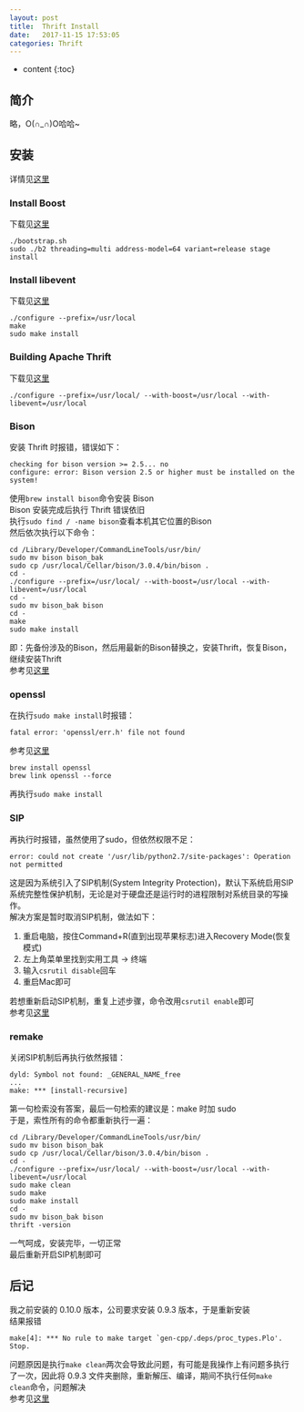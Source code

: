 ```yaml
---
layout: post
title:  Thrift Install
date:   2017-11-15 17:53:05
categories: Thrift
---
```


* content
{:toc}

## 简介

略，O(∩_∩)O哈哈~

## 安装

详情见[这里](http://thrift.apache.org/docs/install/os_x)

### Install Boost

下载见[这里](http://www.boost.org/)

	./bootstrap.sh
	sudo ./b2 threading=multi address-model=64 variant=release stage install

### Install libevent

下载见[这里](http://libevent.org/)

	./configure --prefix=/usr/local 
	make
	sudo make install

### Building Apache Thrift

下载见[这里](http://thrift.apache.org/download)

	./configure --prefix=/usr/local/ --with-boost=/usr/local --with-libevent=/usr/local
	
### Bison

安装 Thrift 时报错，错误如下：

	checking for bison version >= 2.5... no
	configure: error: Bison version 2.5 or higher must be installed on the system!
	
使用```brew install bison```命令安装 Bison  
Bison 安装完成后执行 Thrift 错误依旧  
执行```sudo find / -name bison```查看本机其它位置的Bison  
然后依次执行以下命令：

	cd /Library/Developer/CommandLineTools/usr/bin/
	sudo mv bison bison_bak
	sudo cp /usr/local/Cellar/bison/3.0.4/bin/bison .
	cd -
	./configure --prefix=/usr/local/ --with-boost=/usr/local --with-libevent=/usr/local
	cd -
	sudo mv bison_bak bison
	cd -
	make
	sudo make install
	
即：先备份涉及的Bison，然后用最新的Bison替换之，安装Thrift，恢复Bison，继续安装Thrift  
参考见[这里](http://blog.csdn.net/cumt168/article/details/50457962)

### openssl

在执行```sudo make install```时报错：

	fatal error: 'openssl/err.h' file not found
	
参考见[这里](https://stackoverflow.com/questions/33165174/fatal-error-openssl-bio-h-file-not-found)

	brew install openssl
	brew link openssl --force
	
再执行```sudo make install```

### SIP

再执行时报错，虽然使用了sudo，但依然权限不足：

	error: could not create '/usr/lib/python2.7/site-packages': Operation not permitted
	
这是因为系统引入了SIP机制(System Integrity Protection)，默认下系统启用SIP系统完整性保护机制，无论是对于硬盘还是运行时的进程限制对系统目录的写操作。  
解决方案是暂时取消SIP机制，做法如下：  

1. 重启电脑，按住Command+R(直到出现苹果标志)进入Recovery Mode(恢复模式)  
2. 左上角菜单里找到实用工具 -> 终端
3. 输入```csrutil disable```回车
4. 重启Mac即可

若想重新启动SIP机制，重复上述步骤，命令改用```csrutil enable```即可  
参考见[这里](http://blog.csdn.net/iloveyin/article/details/51074388)

### remake

关闭SIP机制后再执行依然报错：

	dyld: Symbol not found: _GENERAL_NAME_free
	...
	make: *** [install-recursive]

第一句检索没有答案，最后一句检索的建议是：make 时加 sudo  
于是，索性所有的命令都重新执行一遍：

	cd /Library/Developer/CommandLineTools/usr/bin/
	sudo mv bison bison_bak
	sudo cp /usr/local/Cellar/bison/3.0.4/bin/bison .
	cd -
	./configure --prefix=/usr/local/ --with-boost=/usr/local --with-libevent=/usr/local
	sudo make clean
	sudo make
	sudo make install
	cd -
	sudo mv bison_bak bison
	thrift -version
	
一气呵成，安装完毕，一切正常  
最后重新开启SIP机制即可

## 后记

我之前安装的 0.10.0 版本，公司要求安装 0.9.3 版本，于是重新安装  
结果报错

	make[4]: *** No rule to make target `gen-cpp/.deps/proc_types.Plo'.  Stop.
	
问题原因是执行```make clean```两次会导致此问题，有可能是我操作上有问题多执行了一次，因此将 0.9.3 文件夹删除，重新解压、编译，期间不执行任何```make clean```命令，问题解决  
参考见[这里](https://issues.apache.org/jira/browse/THRIFT-3274)